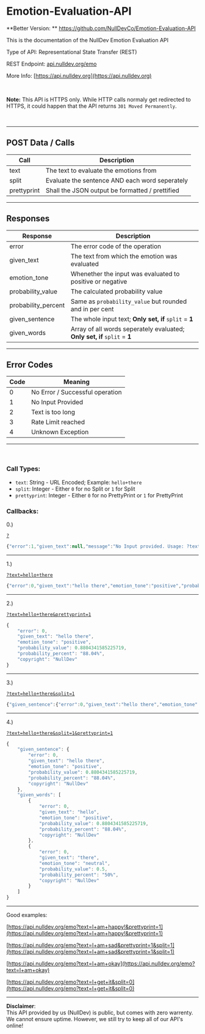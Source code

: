 # Emotion-Evaluation-API

**Better Version: **
https://github.com/NullDevCo/Emotion-Evaluation-API

This is the documentation of the NullDev Emotion Evaluation API

Type of API: Representational State Transfer (REST)

REST Endpoint: [api.nulldev.org/emo](https://api.nulldev.org/emo)

More Info: [https://api.nulldev.org](https://api.nulldev.org)

<br>

**Note:** This API is HTTPS only. While HTTP calls normaly get redirected to HTTPS, it could happen that the API returns `301 Moved Permanently`.

<br>

<hr>

## POST Data / Calls

| Call | Description | 
|------|-------------|
| text        | The text to evaluate the emotions from          |
| split       | Evaluate the sentence AND each word seperately  |
| prettyprint | Shall the JSON output be formatted / prettified |

<hr>

## Responses

| Response | Description | 
|----------|-------------|
| error               | The error code of the operation                                           |
| given_text          | The text from which the emotion was evaluated                             |
| emotion_tone        | Whenether the input was evaluated to positive or negative                 |
| probability_value   | The calculated probability value                                          |
| probability_percent | Same as `probability_value` but rounded and in per cent                   |
| given_sentence      | The whole input text; **Only set, if** `split` = **1**                    |
| given_words         | Array of all words seperately evaluated; **Only set, if** `split` = **1** |

<hr>

## Error Codes

| Code | Meaning | 
|------|---------|
| 0 | No Error / Successful operation |
| 1 | No Input Provided               |
| 2 | Text is too long                |
| 3 | Rate Limit reached              |
| 4 | Unknown Exception               |

<hr>

<br>

### Call Types:

- `text`: String - URL Encoded; Example: `hello+there`
- `split`: Integer - Either `0` for no Split or `1` for Split
- `prettyprint`: Integer - Either `0` for no PrettyPrint or `1` for PrettyPrint

### Callbacks:

0.)

<a href="https://api.nulldev.org/emo?">`?`</a>

```javascript
{"error":1,"given_text":null,"message":"No Input provided. Usage: ?text={query}","copyright":"NullDev"}
```

<hr>

1.)

<a href="https://api.nulldev.org/emo?text=hello+there">`?text=hello+there`</a>

```javascript
{"error":0,"given_text":"hello there","emotion_tone":"positive","probability_value":0.8804341585225719,"probability_percent":"88.04%","copyright":"NullDev"}
```

<hr>

2.)

<a href="https://api.nulldev.org/emo?text=hello+there&prettyprint=1">`?text=hello+there&prettyprint=1`</a>

```javascript
{
    "error": 0,
    "given_text": "hello there",
    "emotion_tone": "positive",
    "probability_value": 0.8804341585225719,
    "probability_percent": "88.04%",
    "copyright": "NullDev"
}
```

<hr>

3.)

<a href="https://api.nulldev.org/emo?text=hello+there&split=1">`?text=hello+there&split=1`</a>

```javascript
{"given_sentence":{"error":0,"given_text":"hello there","emotion_tone":"positive","probability_value":0.8804341585225719,"probability_percent":"88.04%","copyright":"NullDev"},"given_words":[{"error":0,"given_text":"hello","emotion_tone":"positive","probability_value":0.8804341585225719,"probability_percent":"88.04%","copyright":"NullDev"},{"error":0,"given_text":"there","emotion_tone":"neutral","probability_value":0.5,"probability_percent":"50%","copyright":"NullDev"}]}
```

<hr>

4.)

<a href="https://api.nulldev.org/emo?text=hello+there&split=1&prettyprint=1">`?text=hello+there&split=1&prettyprint=1`</a>

```javascript
{
    "given_sentence": {
        "error": 0,
        "given_text": "hello there",
        "emotion_tone": "positive",
        "probability_value": 0.8804341585225719,
        "probability_percent": "88.04%",
        "copyright": "NullDev"
    },
    "given_words": [
        {
            "error": 0,
            "given_text": "hello",
            "emotion_tone": "positive",
            "probability_value": 0.8804341585225719,
            "probability_percent": "88.04%",
            "copyright": "NullDev"
        },
        {
            "error": 0,
            "given_text": "there",
            "emotion_tone": "neutral",
            "probability_value": 0.5,
            "probability_percent": "50%",
            "copyright": "NullDev"
        }
    ]
}
```

<hr>

Good examples:

[https://api.nulldev.org/emo?text=I+am+happy!&prettyprint=1](https://api.nulldev.org/emo?text=I+am+happy!&prettyprint=1)

[https://api.nulldev.org/emo?text=I+am+sad&prettyprint=1&split=1](https://api.nulldev.org/emo?text=I+am+sad&prettyprint=1&split=1)

[https://api.nulldev.org/emo?text=I+am+okay](https://api.nulldev.org/emo?text=I+am+okay)

[https://api.nulldev.org/emo?text=I+get+it&split=0](https://api.nulldev.org/emo?text=I+get+it&split=0)

<hr>

**Disclaimer**: <br>
This API provided by us (NullDev) is public, but comes with zero warrenty. We cannot ensure uptime. However, we still try to keep all of our API's online!
